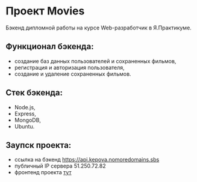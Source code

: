 # Проект Movies
Бэкенд дипломной работы на курсе Web-разработчик в Я.Практикуме.

## Функционал бэкенда:
- создание баз данных пользователей и сохраненных фильмов,
- регистрация и авторизация пользователя,
- создание и удаление сохраненных фильмов.

## Стек бэкенда: 
- Node.js,
- Express,
- MongoDB,
- Ubuntu.

## Заупск проекта:
- ссылка на бэкенд https://api.kepova.nomoredomains.sbs
- публичный IP сервера 51.250.72.82
- фронтенд проекта [тут](https://github.com/Kepova/movies-explorer-frontend) 
